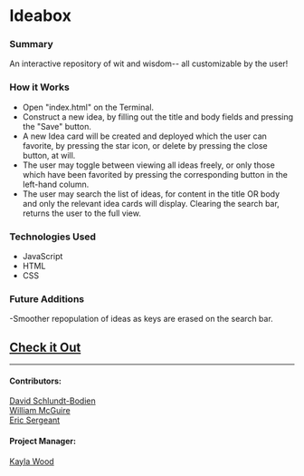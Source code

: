 # Ideabox

### Summary
An interactive repository of wit and wisdom-- all customizable by the user!
### How it Works
- Open "index.html" on the Terminal.
- Construct a new idea, by filling out the title and body fields and pressing the "Save" button.
- A new Idea card will be created and deployed which the user can favorite, by pressing the star icon, or delete by pressing
the close button, at will.
- The user may toggle between viewing all ideas freely, or only those which have been favorited by pressing the corresponding button in the left-hand column.
- The user may search the list of ideas, for content in the title OR body and only the relevant idea cards will display. Clearing the search bar, returns the user to the full view.
### Technologies Used
- JavaScript
- HTML
- CSS

### Future Additions
-Smoother repopulation of ideas as keys are erased on the search bar.

## [Check it Out](https://davidschlundtbodien.github.io/ideabox/)
***************************************
#### Contributors:
[David Schlundt-Bodien](https://github.com/Davidschlundtbodien")
<br>
[William McGuire](https://github.com/wmcguire18")
<br>
[Eric Sergeant](https://github.com/EricSergeant")

#### Project Manager:
[Kayla Wood](https://github.com/kaylaewood")

